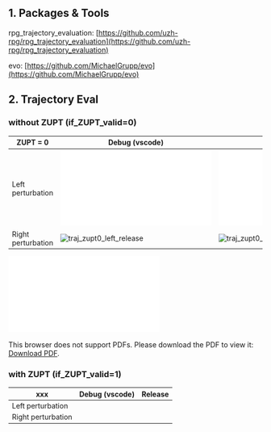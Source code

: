 ## 1. Packages & Tools
rpg_trajectory_evaluation: [https://github.com/uzh-rpg/rpg_trajectory_evaluation](https://github.com/uzh-rpg/rpg_trajectory_evaluation)

evo: [https://github.com/MichaelGrupp/evo](https://github.com/MichaelGrupp/evo)


## 2. Trajectory Eval
###  without ZUPT (if_ZUPT_valid=0)
|ZUPT = 0         |Debug (vscode)                 |Release                      |
|----------------|-------------------------------|-----------------------------|
|Left perturbation|![traj_zupt0_left_release](./traj_zupt0_left_release/plots/traj_est/trajectory_top_sim3_-1.pdf)            | ![traj_zupt0_right_release](/eval/traj_zupt0_left_release/plots/traj_est/trajectory_top_sim3_-1.pdf)           |
|Right perturbation | ![traj_zupt0_left_release](https://drive.google.com/file/d/1mq1pWBClJM5PBQld4LJGINx4BkE6Ruq9/view?usp=sharing)           |![traj_zupt0_left_release](https://drive.google.com/file/d/1mq1pWBClJM5PBQld4LJGINx4BkE6Ruq9/view?usp=sharing)            |



<object data="traj_zupt0_left_release/plots/traj_est/trajectory_top_sim3_-1.pdf" type="application/pdf" width="700px" height="700px">
    <embed src="traj_zupt0_left_release/plots/traj_est/trajectory_top_sim3_-1.pdf">
        <p>This browser does not support PDFs. Please download the PDF to view it: <a href="traj_zupt0_left_release/plots/traj_est/trajectory_top_sim3_-1.pdf">Download PDF</a>.</p>
    </embed>
</object>





###  with ZUPT (if_ZUPT_valid=1)
|xxx          |Debug (vscode)                 |Release                      |
|----------------|-------------------------------|-----------------------------|
|Left perturbation|            |            |
|Right perturbation |            |            |
